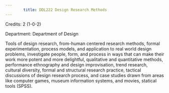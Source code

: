 ```yaml
---
        title: DDL222 Design Research Methods
---
```

Credits: 2 (1-0-2)

Department: Department of Design

Tools of design research, from-human centered research methods, formal experimentation, process models, and application to real world design problems, investigate people, form, and process in ways that can make their work more potent and more delightful, qualitative and quantitative methods, performance ethnography and design improvisation, trend research, cultural diversity, formal and structural research practice, tactical discussions of design research process, and case studies drawn from areas like computer games, museum information systems, and movies, statical tools (SPSS).